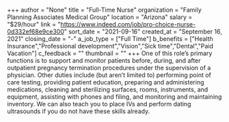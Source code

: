 +++
author = "None"
title = "Full-Time Nurse"
organization = "Family Planning Associates Medical Group"
location = "Arizona"
salary = "$29/hour"
link = "https://www.indeed.com/job/pro-choice-nurse-0d332ef68e9ce300"
sort_date = "2021-09-16"
created_at = "September 16, 2021"
closing_date = "-"
a_job_type = ["Full Time"]
b_benefits = ["Health Insurance","Professional development","Vision","Sick time","Dental","Paid Vacation"]
c_feedback = ""
thumbnail = ""
+++
One of this role’s primary functions is to support and monitor patients before, during, and after outpatient pregnancy termination procedures under the supervision of a physician. Other duties include (but aren’t limited to) performing point of care testing, providing patient education, preparing and administering medications, cleaning and sterilizing surfaces, rooms, instruments, and equipment, assisting with phones and filing, and monitoring and maintaining inventory. We can also teach you to place IVs and perform dating ultrasounds if you do not have these skills already.